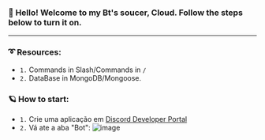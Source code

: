 ### 👋 Hello! Welcome to my Bt's soucer, Cloud. Follow the steps below to turn it on.

---

### ➰ Resources:

- `1.` Commands in Slash/Commands in `/` </br>
- `2.` DataBase in MongoDB/Mongoose.

### 🪐 How to start:

- `1.` Crie uma aplicação em [Discord Developer Portal](https://discord.com/developers/applications)
- `2.` Vá ate a aba "Bot":
![image](https://user-images.githubusercontent.com/117662023/220201581-da304afe-0450-479a-8f57-e784722441f8.png)
